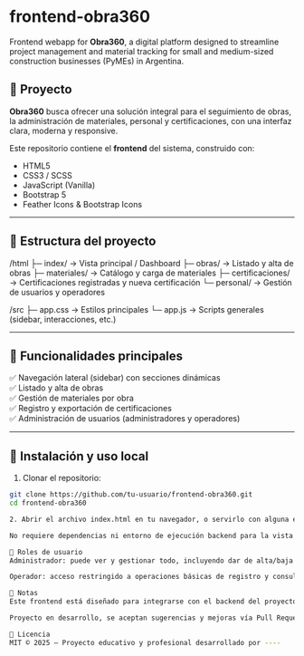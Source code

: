 # frontend-obra360

Frontend webapp for **Obra360**, a digital platform designed to streamline project management and material tracking for small and medium-sized construction businesses (PyMEs) in Argentina.

## 🧱 Proyecto

**Obra360** busca ofrecer una solución integral para el seguimiento de obras, la administración de materiales, personal y certificaciones, con una interfaz clara, moderna y responsive.

Este repositorio contiene el **frontend** del sistema, construido con:

- HTML5
- CSS3 / SCSS
- JavaScript (Vanilla)
- Bootstrap 5
- Feather Icons & Bootstrap Icons

---

## 📁 Estructura del proyecto

/html
├─ index/ → Vista principal / Dashboard
├─ obras/ → Listado y alta de obras
├─ materiales/ → Catálogo y carga de materiales
├─ certificaciones/ → Certificaciones registradas y nueva certificación
└─ personal/ → Gestión de usuarios y operadores

/src
├─ app.css → Estilos principales
└─ app.js → Scripts generales (sidebar, interacciones, etc.)


---

## 🧪 Funcionalidades principales

✅ Navegación lateral (sidebar) con secciones dinámicas  
✅ Listado y alta de obras  
✅ Gestión de materiales por obra  
✅ Registro y exportación de certificaciones  
✅ Administración de usuarios (administradores y operadores)

---

## 🚀 Instalación y uso local

1. Clonar el repositorio:

```bash
git clone https://github.com/tu-usuario/frontend-obra360.git
cd frontend-obra360

2. Abrir el archivo index.html en tu navegador, o servirlo con alguna extensión de Live Server.

No requiere dependencias ni entorno de ejecución backend para la vista previa.

🔐 Roles de usuario
Administrador: puede ver y gestionar todo, incluyendo dar de alta/baja operadores.

Operador: acceso restringido a operaciones básicas de registro y consulta.

📌 Notas
Este frontend está diseñado para integrarse con el backend del proyecto Obra360, que manejará la base de datos y la autenticación.

Proyecto en desarrollo, se aceptan sugerencias y mejoras vía Pull Request.

📄 Licencia
MIT © 2025 — Proyecto educativo y profesional desarrollado por ----